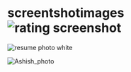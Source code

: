 # screentshotimages![rating screenshot](https://user-images.githubusercontent.com/95959029/187026741-047cc295-ba87-4e46-93cc-7f55e95b36e6.PNG)
![resume photo white](https://user-images.githubusercontent.com/95959029/189178117-6894baab-3aa4-4038-8452-37eecb54bb20.png)

![Ashish_photo](https://github.com/ashishdwivedi447/screentshotimages/assets/95959029/274198da-1a3f-485c-8c80-8f30deb5fa75)
